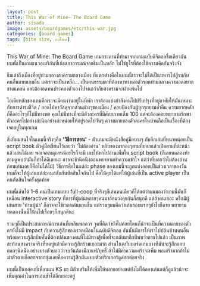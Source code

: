 ```yaml
---
layout: post
title: This War of Mine- The Board Game
author: sisada
image: assets/boardgames/etc/this-war.jpg
categories: [board games]
tags: [bite size, กบโอเค]
---
```


This War of Mine: The Board Game เกมกระดานที่ทำมาจากเกมฉบับดิจิตอลชื่อเดียวกัน เกมนี้เป็นเกมแนวอเมริกันที่เน้นเอาอารมณ์จากธีมเป็นหลัก ไม่ใช่ยูโรที่ต้องใช้ความคิดกันจริงจัง

ธีมเล่าถึงเมืองที่อยู่ท่ามกลางสงครามกลางเมือง ที่แตกต่างคือในเกมนี้เราจะไม่ได้เป็นทหารไปสู้รบกับคนอื่นแบบเกมอื่น แต่เราจะเป็นเหยื่อ... เป็นคนธรรมดาที่ต้องหาทางเอาตัวรอดท่ามกลางความอดอยากขาดแคลน และต้องอดทนประคองตัวเองไปจนกว่าภัยสงครามจะผ่านพ้นไป

ไอเดียหลักของเกมคือเราจะมีคนงานอยู่ในที่พัก เราต้องแบ่งกำลังคนไปปรับปรุงที่อยู่อาศัยให้มันเหมาะกับการดำรงชีวิต / ออกไปหาวัสดุจากส่วนต่างๆของเมือง / คอยป้องกันผู้บุกรุกยามค่ำคืน ความยากหลักก็คืออะไรๆก็ไม่มีทางพอ คุณไม่มีทางที่จะมีตัวละครที่มีศักยภาพเต็ม 100 แต่จะต้องคอยพยายามรักษาตัวละครไปอย่างล่ะนิดอย่างล่ะหน่อยให้อยู่รอดไปวันๆ ความตายของตัวละครในบ้านถือเป็นเรื่องที่ต้องเจออยู่ในทุกเกม

สิ่งที่ผมสนใจในเกมนี้จริงๆคือ **'วิธีการสอน'** - ตัวเกมจะมีหนังสือคู่มือบางๆ กับอีกเล่มที่หนาหน่อยเป็น script book ตัวคู่มือเขียนไว้เลยว่า 'ไม่ต้องอ่าน' หยิบของมากองๆตามที่บอกแล้วเปิดตามทีล่ะหน้าแล้วเล่นได้เลย พอเจอเหตุการณ์อะไรก็จะมี เลขให้หาไปอ่านเพิ่มใน script book (ก็เลยทดลองทำตามดูพบว่ามันก็ทำได้ดีเลยนะ อาจจะช้านิดนึงตอนพยายามทำความเข้าใจ แต่ว่าที่บอกว่าไม่ต้องอ่านก่อนเล่นเลยก็คือไม่ได้โม้) วิธีการคือในแต่ล่ะ phase ของเกมนี้จะถูกแบ่งออกเป็นช่วงเวลาของวัน เกมก็จะให้ผู้เล่นแต่ล่ะคนสลับกันตัดสินใจกันไป คือให้คุยได้แต่ให้ผู้เล่นที่เป็น active player เป็นคนตัดสินใจครั้งสุดท้าย

เกมนี้เล่นได้ 1-6 คนเป็นเกมแบบ full-coop ที่จริงๆก็เล่นคนเดียวก็ได้แต่ว่าผมมองว่าเกมนี้มันก็เหมือน interactive story ที่การที่ผู้เล่นหลายๆคนมาล้อมวงคุยกันก็สนุกดี แต่ถ้าคนเยอะ หรือมีผู้เล่นสาย 'ท่านผู้นำ' ก็อาจจะใช้เวลาเล่นนานขึ้น แต่รวมๆผมคิดว่าเล่นรอบแรกๆยังไงก็ตาย พยายามทดลองนั้นนี้โน้นไปเรื่อยๆก็สนุกดีนะ

รวมๆก็เป็นประสบการณ์การเล่นที่เพลินพอควร จุดที่คิดว่ายังไม่ค่อยโดนก็น่าจะเป็นที่ความตายของตัวครยังไม่มี impact กับความรู้สึกของเราเหมือนในฉบับดิจิตอล อันนั้นมีการให้เราไปปล้นบ้านคนอื่น พร้อมความรู้สึกบีบคั้นที่ต้องปล้นของคนที่ไม่มีทางสู้เพื่อที่จะกลับมาอีกทีพบว่าตายไปแล้ว เป็นภาพสะท้อนสงครามจริงที่หดหู่แล้วมีความรู้สึกร่วมเยอะมาก ส่วนในฉบับบอร์ดเกมบางทีมันจะรู้สึกแอบตลกๆนิดนึง อย่างบางตัวบอกว่าจบวันต้องมีกาแฟ/บุหรี่ ถ้าไม่มีค่าความเศร้าจะเพิ่ม พอเศร้ามากถ้าไม่ฆ่าตัวตายก็ออกจากกลุ่มเลยคือความรู้สึกมันแบบตัวทริกเกอร์ดูด๋อกด๋อยจริง

เกมนี้เป็นกล่องที่เพื่อนผม KS มา มีตัวเสริมให้เพิ่มให้หลายอย่างแต่ยังไม่ได้ลองเล่นแต่ก็ดูแล้วน่าจะเพิ่มคุณค่าในการเล่นซ้ำได้อีกเยอะอยู่